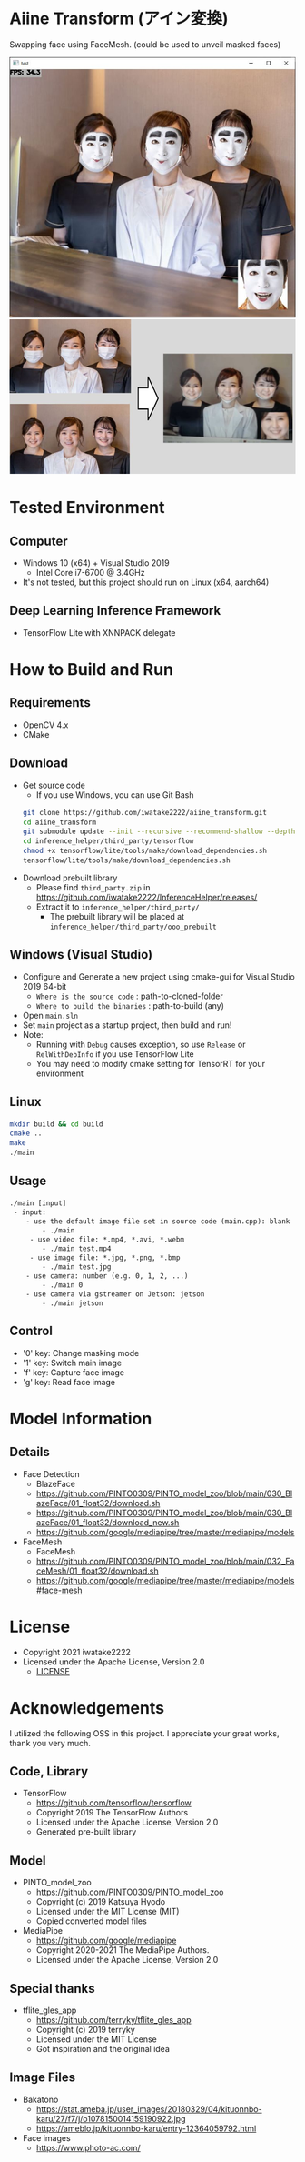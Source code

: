 # Aiine Transform (アイン変換)
Swapping face using FaceMesh. (could be used to unveil masked faces)

![00_doc/demo_00.jpg](00_doc/demo_00.jpg)
![00_doc/demo_03.jpg](00_doc/demo_03.jpg)

# Tested Environment
## Computer
- Windows 10 (x64) + Visual Studio 2019
    - Intel Core i7-6700 @ 3.4GHz
- It's not tested, but this project should run on Linux (x64, aarch64)

## Deep Learning Inference Framework
- TensorFlow Lite with XNNPACK delegate

# How to Build and Run
## Requirements
- OpenCV 4.x
- CMake

## Download 
- Get source code
    - If you use Windows, you can use Git Bash
    ```sh
    git clone https://github.com/iwatake2222/aiine_transform.git
    cd aiine_transform
    git submodule update --init --recursive --recommend-shallow --depth 1
    cd inference_helper/third_party/tensorflow
    chmod +x tensorflow/lite/tools/make/download_dependencies.sh
    tensorflow/lite/tools/make/download_dependencies.sh
    ```
- Download prebuilt library
    - Please find `third_party.zip` in https://github.com/iwatake2222/InferenceHelper/releases/
    - Extract it to `inference_helper/third_party/`
        - The prebuilt library will be placed at `inference_helper/third_party/ooo_prebuilt`

## Windows (Visual Studio)
- Configure and Generate a new project using cmake-gui for Visual Studio 2019 64-bit
    - `Where is the source code` : path-to-cloned-folder
    - `Where to build the binaries` : path-to-build	(any)
- Open `main.sln`
- Set `main` project as a startup project, then build and run!
- Note:
    - Running with `Debug` causes exception, so use `Release` or `RelWithDebInfo` if you use TensorFlow Lite
    - You may need to modify cmake setting for TensorRT for your environment

## Linux
```sh
mkdir build && cd build
cmake ..
make
./main
```

## Usage
```
./main [input]
 - input:
    - use the default image file set in source code (main.cpp): blank
        - ./main
     - use video file: *.mp4, *.avi, *.webm
        - ./main test.mp4
     - use image file: *.jpg, *.png, *.bmp
        - ./main test.jpg
    - use camera: number (e.g. 0, 1, 2, ...)
        - ./main 0
    - use camera via gstreamer on Jetson: jetson
        - ./main jetson
```

## Control
- '0' key: Change masking mode
- '1' key: Switch main image
- 'f' key: Capture face image
- 'g' key: Read face image


# Model Information
## Details
- Face Detection
    - BlazeFace
    - https://github.com/PINTO0309/PINTO_model_zoo/blob/main/030_BlazeFace/01_float32/download.sh
    - https://github.com/PINTO0309/PINTO_model_zoo/blob/main/030_BlazeFace/01_float32/download_new.sh
    - https://github.com/google/mediapipe/tree/master/mediapipe/models
- FaceMesh
    - FaceMesh
    - https://github.com/PINTO0309/PINTO_model_zoo/blob/main/032_FaceMesh/01_float32/download.sh
    - https://github.com/google/mediapipe/tree/master/mediapipe/models#face-mesh


# License
- Copyright 2021 iwatake2222
- Licensed under the Apache License, Version 2.0
    - [LICENSE](LICENSE)


# Acknowledgements
I utilized the following OSS in this project. I appreciate your great works, thank you very much.

## Code, Library
- TensorFlow
    - https://github.com/tensorflow/tensorflow
    - Copyright 2019 The TensorFlow Authors
    - Licensed under the Apache License, Version 2.0
    - Generated pre-built library

## Model
- PINTO_model_zoo
    - https://github.com/PINTO0309/PINTO_model_zoo
    - Copyright (c) 2019 Katsuya Hyodo
    - Licensed under the MIT License (MIT)
    - Copied converted model files
- MediaPipe
    - https://github.com/google/mediapipe
    - Copyright 2020-2021 The MediaPipe Authors.
    - Licensed under the Apache License, Version 2.0

## Special thanks
- tflite_gles_app
   - https://github.com/terryky/tflite_gles_app
   - Copyright (c) 2019 terryky
   - Licensed under the MIT License
   - Got inspiration and the original idea

## Image Files
- Bakatono
    - https://stat.ameba.jp/user_images/20180329/04/kituonnbo-karu/27/f7/j/o1078150014159190922.jpg
    - https://ameblo.jp/kituonnbo-karu/entry-12364059792.html
- Face images
    - https://www.photo-ac.com/
